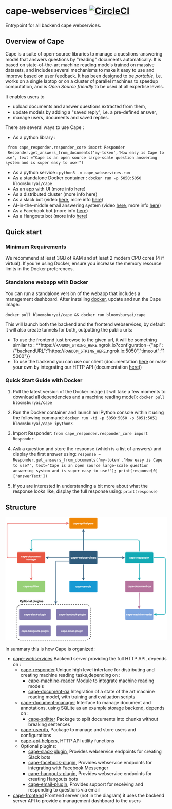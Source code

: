 # cape-webservices [![CircleCI](https://circleci.com/gh/bloomsburyai/cape-webservices.svg?style=svg&circle-token=fa3cd468ad24f3f22e56daaed4ba32fee60e0918)](https://circleci.com/gh/bloomsburyai/cape-webservices)
Entrypoint for all backend cape webservices.

## Overview of Cape

Cape is a suite of open-source libraries to manage a questions-answering model that answers questions by "reading" documents automatically. It is based on state-of-the-art machine reading models trained on massive datasets, and includes several mechanisms to make it easy to use and improve based on user feedback. It has been designed to be *portable*, i.e. works on a single laptop or on a cluster of parallel machines to speedup computation, and is *Open Source friendly* to be used at all expertise levels.

It enables users to 
- upload documents and answer questions extracted from them, 
- update models by adding a "saved reply", i.e. a pre-defined answer,
- manage users, documents and saved replies.

There are several ways to use Cape : 
    
   * As a python library :
   ``` 
    from cape_responder.responder_core import Responder
    Responder.get_answers_from_documents('my-token','How easy is Cape to use', text ="Cape is an open source large-scale question answering system and is super easy to use!")
   ```
   * As a python service : `python3 -m cape_webservices.run`
   * As a standalone Docker container : `docker run -p 5050:5050 bloomsburyai/cape`
   * As an app with UI (more info here)
   * As a distributed cluster (more info here)
   * As a slack bot (video [here](https://vimeo.com/258053984), more info [here](https://github.com/bloomsburyai/cape-slack-plugin))
   * AI-in-the-middle email answering system (video [here](https://vimeo.com/258794094), more info [here](https://github.com/bloomsburyai/cape-email-plugin))
   * As a Facebook bot (more info [here](https://github.com/bloomsburyai/cape-facebook-plugin))
   * As a Hangouts bot (more info [here](https://github.com/bloomsburyai/cape-hangouts-plugin))
   
## Quick start


### Minimum Requirements

We recommend at least 3GB of RAM and at least 2 modern CPU cores (4 if virtual). If you're using Docker, ensure you increase the memory resource limits in the Docker preferences.


### Standalone webapp with Docker

You can run a standalone version of the webapp that includes a management dashboard.
After installing [docker](https://www.docker.com/community-edition), update and run the Cape image:

`docker pull bloomsburyai/cape && docker run bloomsburyai/cape`

This will launch both the backend and the frontend webservices, by default it will also create tunnels for both, outputting the public urls:

   * To use the frontend just browse to the given url, it will be something similar to :
 **https://`RANDOM_STRING_HERE`.ngrok.io?configuration={"api":{"backendURL":"https://`RANDOM_STRING_HERE`.ngrok.io:5050","timeout":"15000"}}
   * To use the backend you can use our client (documentation [here](http://cape-client.readthedocs.io/en/latest/) or make your own by integrating our HTTP API (documentation [here](https://`RANDOM_STRING_HERE`.ngrok.io/documentation/index.html)))

### Quick Start Guide with Docker

1. Pull the latest version of the Docker image (it will take a few moments to download all dependencies and a machine reading model):
`docker pull bloomsburyai/cape`

1. Run the Docker container and launch an IPython console within it using the following command: 
`docker run -ti -p 5050:5050 -p 5051:5051 bloomsburyai/cape ipython3`

1. Import Responder: 
`from cape_responder.responder_core import Responder`

1. Ask a question and store the response (which is a list of answers) and display the first answer using: `response = Responder.get_answers_from_documents('my-token','How easy is Cape to use?', text="Cape is an open source large-scale question answering system and is super easy to use!"); print(response[0]['answerText'])`

1. If you are interested in understanding a bit more about what the response looks like, display the full response using: `print(response)`


## Structure

![Dependencies Diagram](docs/Dependencies.png)

In summary this is how Cape is organized:
   
   * [cape-webservices](https://github.com/bloomsburyai/cape-webservices) Backend server providing the full HTTP API, depends on :
      * [cape-responder](https://github.com/bloomsburyai/cape-responder) Unique high level interface for distributing and creating machine reading tasks,depending on :
        - [cape-machine-reader](https://github.com/bloomsburyai/cape-machine-reader) Module to integrate machine reading models
        - [cape-document-qa](https://github.com/bloomsburyai/cape-document-qa) Integration of a state of the art machine reading model, with training and evaluation scripts
      * [cape-document-manager](https://github.com/bloomsburyai/cape-document-qa) Interface to manage document and annotations, using SQLite as an example storage backend, depends on :
        - [cape-splitter](https://github.com/bloomsburyai/cape-splitter) Package to split documents into chunks without breaking sentences
      * [cape-userdb](https://github.com/bloomsburyai/cape-userdb), Package to manage and store users and configurations
      * [cape-api-helpers](https://github.com/bloomsburyai/cape-api-helpers), HTTP API utility functions
      * Optional plugins:
        - [cape-slack-plugin](https://github.com/bloomsburyai/cape-slack-plugin), Provides webservice endpoints for creating Slack bots
        - [cape-facebook-plugin](https://github.com/bloomsburyai/cape-facebook-plugin), Provides webservice endpoints for integrating with Facebook Messenger
        - [cape-hangouts-plugin](https://github.com/bloomsburyai/cape-hangouts-plugin), Provides webservice endpoints for creating Hangouts bots
        - [cape-email-plugin](https://github.com/bloomsburyai/cape-email-plugin), Provides support for receiving and responding to questions via email
   * [cape-frontend](https://github.com/bloomsburyai/cape-frontend) Frontend server (not in the diagram) it uses the backend server API to provide a management dashboard to the users
